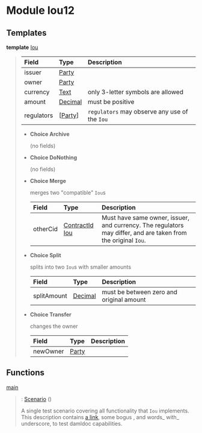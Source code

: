 # <a name="module-iou12-32397"></a>Module Iou12

## Templates

<a name="type-iou12-iou-45923"></a>**template** [Iou](#type-iou12-iou-45923)

> | Field                                                                                       | Type                                                                                        | Description |
> | :------------------------------------------------------------------------------------------ | :------------------------------------------------------------------------------------------ | :---------- |
> | issuer                                                                                      | [Party](https://docs.daml.com/daml/stdlib/Prelude.html#type-da-internal-lf-party-50311)     |  |
> | owner                                                                                       | [Party](https://docs.daml.com/daml/stdlib/Prelude.html#type-da-internal-lf-party-50311)     |  |
> | currency                                                                                    | [Text](https://docs.daml.com/daml/stdlib/Prelude.html#type-ghc-types-text-57703)            | only 3-letter symbols are allowed |
> | amount                                                                                      | [Decimal](https://docs.daml.com/daml/stdlib/Prelude.html#type-ghc-types-decimal-54602)      | must be positive |
> | regulators                                                                                  | \[[Party](https://docs.daml.com/daml/stdlib/Prelude.html#type-da-internal-lf-party-50311)\] | `regulators` may observe any use of the `Iou` |
> 
> * **Choice Archive**
>   
>   (no fields)
> 
> * **Choice DoNothing**
>   
>   (no fields)
> 
> * **Choice Merge**
>   
>   merges two "compatible" `Iou`s
>   
>   | Field                                                                                                                          | Type                                                                                                                           | Description |
>   | :----------------------------------------------------------------------------------------------------------------------------- | :----------------------------------------------------------------------------------------------------------------------------- | :---------- |
>   | otherCid                                                                                                                       | [ContractId](https://docs.daml.com/daml/stdlib/Prelude.html#type-da-internal-lf-contractid-47171) [Iou](#type-iou12-iou-45923) | Must have same owner, issuer, and currency. The regulators may differ, and are taken from the original `Iou`. |
> 
> * **Choice Split**
>   
>   splits into two `Iou`s with
>   smaller amounts
>   
>   | Field                                                                                  | Type                                                                                   | Description |
>   | :------------------------------------------------------------------------------------- | :------------------------------------------------------------------------------------- | :---------- |
>   | splitAmount                                                                            | [Decimal](https://docs.daml.com/daml/stdlib/Prelude.html#type-ghc-types-decimal-54602) | must be between zero and original amount |
> 
> * **Choice Transfer**
>   
>   changes the owner
>   
>   | Field                                                                                   | Type                                                                                    | Description |
>   | :-------------------------------------------------------------------------------------- | :-------------------------------------------------------------------------------------- | :---------- |
>   | newOwner                                                                                | [Party](https://docs.daml.com/daml/stdlib/Prelude.html#type-da-internal-lf-party-50311) |  |

## Functions

<a name="function-iou12-main-35518"></a>[main](#function-iou12-main-35518)

> : [Scenario](https://docs.daml.com/daml/stdlib/Prelude.html#type-da-internal-lf-scenario-45418) ()
> 
> A single test scenario covering all functionality that `Iou` implements.
> This description contains [a link](http://example.com), some bogus <inline html>,
> and words_ with_ underscore, to test damldoc capabilities.
